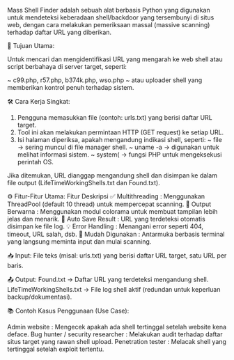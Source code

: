 Mass Shell Finder adalah sebuah alat berbasis Python yang digunakan untuk mendeteksi keberadaan shell/backdoor yang tersembunyi di situs web, dengan cara melakukan pemeriksaan massal (massive scanning) terhadap daftar URL yang diberikan.

🎯 Tujuan Utama:

Untuk mencari dan mengidentifikasi URL yang mengarah ke web shell atau script berbahaya di server target, seperti:

~ c99.php, r57.php, b374k.php, wso.php
~ atau uploader shell yang memberikan kontrol penuh terhadap sistem.

🛠️ Cara Kerja Singkat:

1. Pengguna memasukkan file (contoh: urls.txt) yang berisi daftar URL target.
2. Tool ini akan melakukan permintaan HTTP (GET request) ke setiap URL.
3. Isi halaman diperiksa, apakah mengandung indikasi shell, seperti:
   ~ file → sering muncul di file manager shell.
   ~ uname -a → digunakan untuk melihat informasi sistem.
   ~ system( → fungsi PHP untuk mengeksekusi perintah OS.

Jika ditemukan, URL dianggap mengandung shell dan disimpan ke dalam file output (LifeTimeWorkingShells.txt dan Found.txt).

⚙️ Fitur-Fitur Utama:
Fitur	Deskripsi
✅ Multithreading    : Menggunakan ThreadPool (default 10 thread) untuk mempercepat scanning.
🎨 Output Berwarna   : Menggunakan modul colorama untuk membuat tampilan lebih jelas dan menarik.
🧠 Auto Save Result  : URL yang terdeteksi otomatis disimpan ke file log.
💡 Error Handling    : Menangani error seperti 404, timeout, URL salah, dsb.
🚀 Mudah Digunakan   : Antarmuka berbasis terminal yang langsung meminta input dan mulai scanning.

📥 Input:
File teks (misal: urls.txt) yang berisi daftar URL target, satu URL per baris.

📤 Output:
Found.txt → Daftar URL yang terdeteksi mengandung shell.
LifeTimeWorkingShells.txt → File log shell aktif (redundan untuk keperluan backup/dokumentasi).

📚 Contoh Kasus Penggunaan (Use Case):

Admin website  : Mengecek apakah ada shell tertinggal setelah website kena deface.
Bug hunter / security researcher  : Melakukan audit terhadap daftar situs target yang rawan shell upload.
Penetration tester  : Melacak shell yang tertinggal setelah exploit tertentu.
